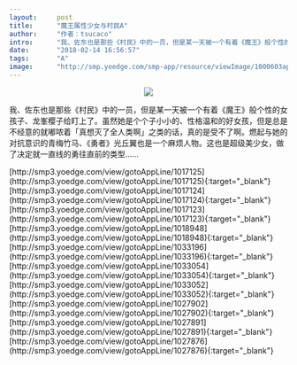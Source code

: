 ```yaml
---
layout:     post
title:      "魔王属性少女与村民A"
author:     "作者：tsucaco"
intro:      "我、佐东也是那些《村民》中的一员，但是某一天被一个有着《魔王》般个性的女孩子、龙峯樱子给盯上了。虽然她是个个子小小的、性格温和的好女孩，但是总是不经意的就嘟哝着「真想灭了全人类啊」之类的话，真的是受不了啊。燃起与她的对抗意识的青梅竹马、《勇者》光丘翼也是一个麻烦人物。这也是超级美少女，做了决定就一直线的勇往直前的类型……"
date:       "2018-02-14 16:56:57"
tags:       "A"
image:      "http://smp.yoedge.com/smp-app/resource/viewImage/1000603appline.png"
---
```

<div style="text-align: center">
<p><img src="http://smp.yoedge.com/smp-app/resource/viewImage/1000603appline.png"/></p>
</div>
<p class="post-meta">
<span>我、佐东也是那些《村民》中的一员，但是某一天被一个有着《魔王》般个性的女孩子、龙峯樱子给盯上了。虽然她是个个子小小的、性格温和的好女孩，但是总是不经意的就嘟哝着「真想灭了全人类啊」之类的话，真的是受不了啊。燃起与她的对抗意识的青梅竹马、《勇者》光丘翼也是一个麻烦人物。这也是超级美少女，做了决定就一直线的勇往直前的类型……</span>
</p>
[http://smp3.yoedge.com/view/gotoAppLine/1017125](http://smp3.yoedge.com/view/gotoAppLine/1017125){:target="_blank"}
[http://smp3.yoedge.com/view/gotoAppLine/1017124](http://smp3.yoedge.com/view/gotoAppLine/1017124){:target="_blank"}
[http://smp3.yoedge.com/view/gotoAppLine/1017123](http://smp3.yoedge.com/view/gotoAppLine/1017123){:target="_blank"}
[http://smp3.yoedge.com/view/gotoAppLine/1018948](http://smp3.yoedge.com/view/gotoAppLine/1018948){:target="_blank"}
[http://smp3.yoedge.com/view/gotoAppLine/1033196](http://smp3.yoedge.com/view/gotoAppLine/1033196){:target="_blank"}
[http://smp3.yoedge.com/view/gotoAppLine/1033054](http://smp3.yoedge.com/view/gotoAppLine/1033054){:target="_blank"}
[http://smp3.yoedge.com/view/gotoAppLine/1033052](http://smp3.yoedge.com/view/gotoAppLine/1033052){:target="_blank"}
[http://smp3.yoedge.com/view/gotoAppLine/1027902](http://smp3.yoedge.com/view/gotoAppLine/1027902){:target="_blank"}
[http://smp3.yoedge.com/view/gotoAppLine/1027891](http://smp3.yoedge.com/view/gotoAppLine/1027891){:target="_blank"}
[http://smp3.yoedge.com/view/gotoAppLine/1027876](http://smp3.yoedge.com/view/gotoAppLine/1027876){:target="_blank"}


